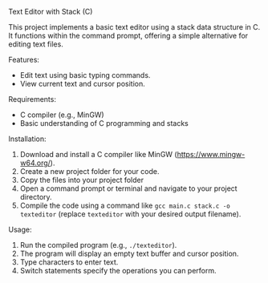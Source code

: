 Text Editor with Stack (C)

This project implements a basic text editor using a stack data structure in C. It functions within the command prompt, offering a simple alternative for editing text files.

Features:

* Edit text using basic typing commands.
* View current text and cursor position.

Requirements:

* C compiler (e.g., MinGW)
* Basic understanding of C programming and stacks

Installation:

1. Download and install a C compiler like MinGW (https://www.mingw-w64.org/).
2. Create a new project folder for your code.
3. Copy the files into your project folder
4. Open a command prompt or terminal and navigate to your project directory.
5. Compile the code using a command like `gcc main.c stack.c -o texteditor` (replace `texteditor` with your desired output filename).

Usage:

1. Run the compiled program (e.g., `./texteditor`).
2. The program will display an empty text buffer and cursor position.
3. Type characters to enter text.
4. Switch statements specify the operations you can perform.

